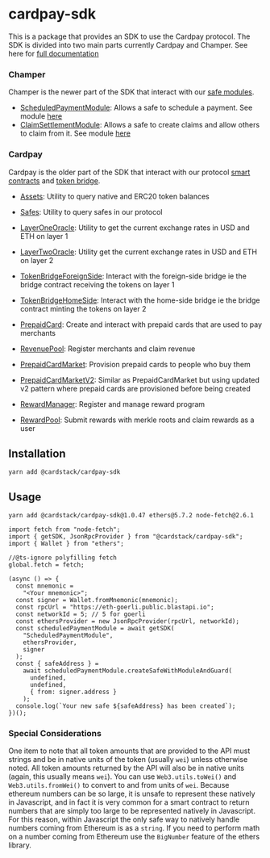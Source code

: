 # cardpay-sdk <!-- omit in toc -->
This is a package that provides an SDK to use the Cardpay protocol. The SDK is divided into two main parts currently Cardpay and Champer. See here for [full documentation](https://cardstack.github.io/cardstack/stable/modules/_cardstack_cardpay_sdk.html)

### Champer

Champer is the newer part of the SDK that interact with our [safe modules](https://help.safe.global/en/articles/4934378-what-is-a-module). 
- [ScheduledPaymentModule](https://cardstack.github.io/cardstack/stable/classes/_cardstack_cardpay_sdk.ScheduledPaymentModule.html): Allows a safe to schedule a payment. See module [here](https://github.com/cardstack/cardstack-module-scheduled-payment)  
- [ClaimSettlementModule](https://cardstack.github.io/cardstack/stable/classes/_cardstack_cardpay_sdk.ClaimSettlementModule.html): Allows a safe to create claims and allow others to claim from it. See module [here](https://github.com/cardstack/safe-module-claim-settlement)

### Cardpay 

Cardpay is the older part of the SDK that interact with our protocol [smart contracts](https://github.com/cardstack/card-pay-protocol) and [token bridge](https://github.com/cardstack/tokenbridge-contracts).

- [Assets](https://cardstkck.github.io/cardstack/stable/classes/_cardstack_cardpay_sdk.AssetsClass.html): Utility to query native and ERC20 token balances
- [Safes](https://cardstack.github.io/cardstack/stable/classes/_cardstack_cardpay_sdk.Safes.html): Utility to query safes in our protocol 
- [LayerOneOracle](https://cardstack.github.io/cardstack/stable/classes/_cardstack_cardpay_sdk.LayerOneOracle.html): Utility to get the current exchange rates in USD and ETH on layer 1
- [LayerTwoOracle](https://cardstack.github.io/cardstack/stable/classes/_cardstack_cardpay_sdk.LayerTwoOracle.html): Utility get the current exchange rates in USD and ETH on layer 2

- [TokenBridgeForeignSide](https://cardstkck.github.io/cardstack/stable/classes/_cardstack_cardpay_sdk.TokenBridgeForeignSideClass.html): Interact with the foreign-side bridge ie the bridge contract receiving the tokens on layer 1
- [TokenBridgeHomeSide](https://cardstkck.github.io/cardstack/stable/classes/_cardstack_cardpay_sdk.TokenBridgeHomeSideClass.html): Interact with the home-side bridge ie the bridge contract minting the tokens on layer 2

- [PrepaidCard](https://cardstack.github.io/cardstack/stable/classes/_cardstack_cardpay_sdk.PrepaidCardClass.html): Create and interact with prepaid cards that are used to pay merchants
- [RevenuePool](https://cardstack.github.io/cardstack/stable/classes/_cardstack_cardpay_sdk.RevenuePoolClass.html): Register merchants and claim revenue

- [PrepaidCardMarket](https://cardstack.github.io/cardstack/stable/classes/_cardstack_cardpay_sdk.PrepaidCardMarketClass.html): Provision prepaid cards to people who buy them
- [PrepaidCardMarketV2](https://cardstack.github.io/cardstack/stable/classes/_cardstack_cardpay_sdk.PrepaidCardMarketV2Class.html): Similar as PrepaidCardMarket but using updated v2 pattern where prepaid cards are provisioned before being created 
- [RewardManager](https://cardstack.github.io/cardstack/stable/classes/_cardstack_cardpay_sdk.RewardManagerClass.html): Register and manage reward program 
- [RewardPool](https://cardstack.github.io/cardstack/stable/classes/_cardstack_cardpay_sdk.RewardPoolClass.html): Submit rewards with merkle roots and claim rewards as a user

## Installation

```
yarn add @cardstack/cardpay-sdk
```

## Usage 

```
yarn add @cardstack/cardpay-sdk@1.0.47 ethers@5.7.2 node-fetch@2.6.1
```

```
import fetch from "node-fetch";
import { getSDK, JsonRpcProvider } from "@cardstack/cardpay-sdk";
import { Wallet } from "ethers";

//@ts-ignore polyfilling fetch
global.fetch = fetch;

(async () => {
  const mnemonic =
    "<Your mnemonic>";
  const signer = Wallet.fromMnemonic(mnemonic);
  const rpcUrl = "https://eth-goerli.public.blastapi.io";
  const networkId = 5; // 5 for goerli
  const ethersProvider = new JsonRpcProvider(rpcUrl, networkId);
  const scheduledPaymentModule = await getSDK(
    "ScheduledPaymentModule",
    ethersProvider,
    signer
  );
  const { safeAddress } =
    await scheduledPaymentModule.createSafeWithModuleAndGuard(
      undefined,
      undefined,
      { from: signer.address }
    );
  console.log(`Your new safe ${safeAddress} has been created`);
})();
```

### Special Considerations <!-- omit in toc -->
 One item to note that all token amounts that are provided to the API must strings and be in native units of the token (usually `wei`) unless otherwise noted. All token amounts returned by the API will also be in native units (again, this usually means `wei`). You can use `Web3.utils.toWei()` and `Web3.utils.fromWei()` to convert to and from units of `wei`. Because ethereum numbers can be so large, it is unsafe to represent these natively in Javascript, and in fact it is very common for a smart contract to return numbers that are simply too large to be represented natively in Javascript. For this reason, within Javascript the only safe way to natively handle numbers coming from Ethereum is as a `string`. If you need to perform math on a number coming from Ethereum use the `BigNumber` feature of the ethers library.
